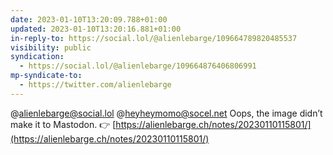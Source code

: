 ```yaml
---
date: 2023-01-10T13:20:09.788+01:00
updated: 2023-01-10T13:20:16.881+01:00
in-reply-to: https://social.lol/@alienlebarge/109664789820485537
visibility: public
syndication:
  - https://social.lol/@alienlebarge/109664876406806991
mp-syndicate-to:
  - https://twitter.com/alienlebarge
---
```

@alienlebarge@social.lol @heyheymomo@socel.net Oops, the image didn’t make it to Mastodon. 👉 [https://alienlebarge.ch/notes/20230110115801/](https://alienlebarge.ch/notes/20230110115801/)
